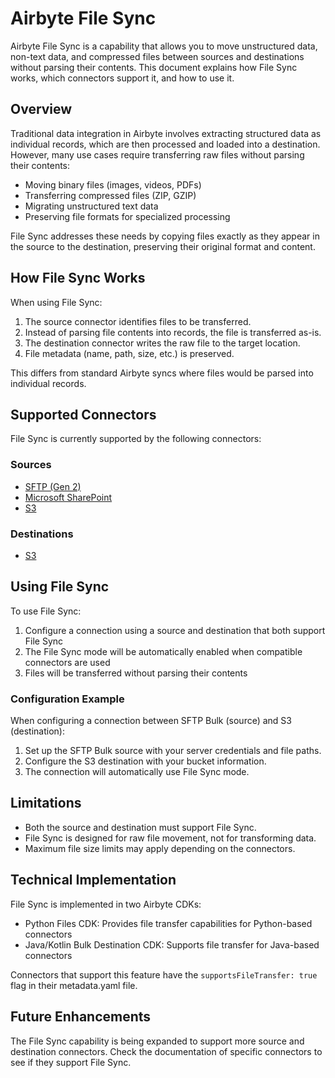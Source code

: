 # Airbyte File Sync

Airbyte File Sync is a capability that allows you to move unstructured data, non-text data, and compressed files between sources and destinations without parsing their contents. This document explains how File Sync works, which connectors support it, and how to use it.

## Overview

Traditional data integration in Airbyte involves extracting structured data as individual records, which are then processed and loaded into a destination. However, many use cases require transferring raw files without parsing their contents:

- Moving binary files (images, videos, PDFs)
- Transferring compressed files (ZIP, GZIP)
- Migrating unstructured text data
- Preserving file formats for specialized processing

File Sync addresses these needs by copying files exactly as they appear in the source to the destination, preserving their original format and content.

## How File Sync Works

When using File Sync:

1. The source connector identifies files to be transferred.
2. Instead of parsing file contents into records, the file is transferred as-is.
3. The destination connector writes the raw file to the target location.
4. File metadata (name, path, size, etc.) is preserved.

This differs from standard Airbyte syncs where files would be parsed into individual records.

## Supported Connectors

File Sync is currently supported by the following connectors:

### Sources

- [SFTP (Gen 2)](../integrations/sources/sftp-bulk.md)
- [Microsoft SharePoint](../integrations/sources/microsoft-sharepoint.md)
- [S3](../integrations/sources/s3.md)

### Destinations

- [S3](../integrations/destinations/s3.md)

## Using File Sync

To use File Sync:

1. Configure a connection using a source and destination that both support File Sync
2. The File Sync mode will be automatically enabled when compatible connectors are used
3. Files will be transferred without parsing their contents

### Configuration Example

When configuring a connection between SFTP Bulk (source) and S3 (destination):

1. Set up the SFTP Bulk source with your server credentials and file paths.
2. Configure the S3 destination with your bucket information.
3. The connection will automatically use File Sync mode.

## Limitations

- Both the source and destination must support File Sync.
- File Sync is designed for raw file movement, not for transforming data.
- Maximum file size limits may apply depending on the connectors.

## Technical Implementation

File Sync is implemented in two Airbyte CDKs:
- Python Files CDK: Provides file transfer capabilities for Python-based connectors
- Java/Kotlin Bulk Destination CDK: Supports file transfer for Java-based connectors

Connectors that support this feature have the `supportsFileTransfer: true` flag in their metadata.yaml file.

## Future Enhancements

The File Sync capability is being expanded to support more source and destination connectors. Check the documentation of specific connectors to see if they support File Sync.
